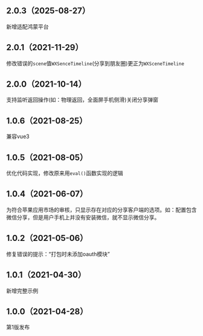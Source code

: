 ## 2.0.3（2025-08-27）
新增适配鸿蒙平台
## 2.0.1（2021-11-29）
修改错误的`scene`值`WXSenceTimeline`(分享到朋友圈)更正为`WXSceneTimeline`
## 2.0.0（2021-10-14）
支持监听返回操作(如：物理返回，全面屏手机侧滑)关闭分享弹窗
## 1.0.6（2021-08-25）
兼容vue3
## 1.0.5（2021-08-05）
优化代码实现，修改原来用`eval()`函数实现的逻辑
## 1.0.4（2021-06-07）
为符合苹果应用市场的审核，只显示存在对应的分享客户端的选项。如：配置包含微信分享，但是用户手机上并没有安装微信，就不显示微信分享。
## 1.0.2（2021-05-06）
修复错误的提示：“打包时未添加oauth模块”
## 1.0.1（2021-04-30）
新增完整示例
## 1.0.0（2021-04-28）
第1版发布
